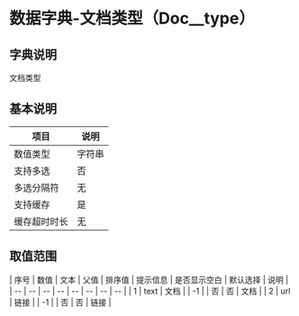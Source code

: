 # 数据字典-文档类型（Doc__type）
## 字典说明
文档类型

## 基本说明
| 项目 | 说明 |
| -- | -- |
| 数值类型 | 字符串 |
| 支持多选 | 否 |
| 多选分隔符 | 无 |
| 支持缓存 | 是 |
| 缓存超时时长 | 无 |

## 取值范围
| 序号 | 数值 | 文本 | 父值 | 排序值 | 提示信息 | 是否显示空白 | 默认选择 | 说明 |
| -- | -- | -- | -- | -- | -- | -- | -- |
| 1 | text | 文档 |  | -1 |  | 否 | 否 | 文档 |
| 2 | url | 链接 |  | -1 |  | 否 | 否 | 链接 |

